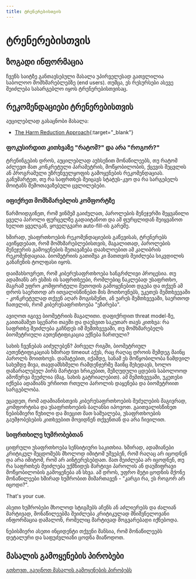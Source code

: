 ```yaml
---
title: ტრენერებისთვის
---
```

# ტრენერებისთვის

## ზოგადი ინფორმაცია

ჩვენს საიტზე განთავსებული მასალა უპირველესად გათვლილია საბოლოო მომხმარებლებზე (end users). 
თუმცა, ეს რესურსები ასევე შეიძლება სასარგებლო იყოს ტრენერებისთვისაც.

## რეკომენდაციები ტრენერებისთვის

აუცილებლად გასაცნობი მასალა:

- [The Harm Reduction Approach](https://www.securityeducationcompanion.org/articles#quick-start){:target="_blank"}

### ფოკუსირდით კითხვაზე "რატომ?" და არა "როგორ?"

ტრენინგების დროს, აუცილებლად აუხსენით მონაწილეებს, თუ რატომ აძლევთ მათ კონკრეტული პარამეტრის, 
მოწყობილობის, ქცევის შეცვლის ან პროგრამული უზრუნველყოფის გამოყენების რეკომენდაციას. 
განუმარტეთ, თუ რა საფრთხეს შეიცავს სტატუს-კვო და რა სარგებელს მოიტანს შემოთავაზებული ცვლილებები.

### იფიქრეთ მომხმარებლის კომფორტზე

წარმოიდგინეთ, რომ ვინმემ გაიძულათ, პაროლების მენეჯერში შეყვანილი ყველა პაროლი ფურცელზე 
გადაიტანოთ და ამ ფურცლიდან შეიყვანოთ ხელით ყველგან, ყოველგვარი auto-fill-ის გარეშე.

ხშირად, უსაფრთხოების რეკომენდაციების გაწევისას, ტრენერებს ავიწყდებათ, რომ მომხმარებლებისთვის, 
მაგალითად, პაროლების მენეჯერის გამოყენების შეთავაზება დაახლოებით ამ კალიბრის რეკომენდაციაა. 
ბიომეტრიის გათიშვა კი მათთვის შეიძლება სიკვდილის განაჩენის ტოლფასი იყოს.

დაიმახსოვრეთ, რომ კიბერუსაფრთხოება ხანგრძლივი პროცესია. თუ ადამიანს არ ესმის ის საფრთხეები, 
რომლებიც ნაკლებად უსაფრთხო, მაგრამ უფრო კომფორტული მეთოდის გამოყენებით დგება და თქვენ ამ 
დროს საერთოდ არ ითვალისწინებთ მის მოთხოვნებს, უკეთეს შემთხვევაში - კონკრეტულად თქვენ აღარ მოგისმენთ, 
ან უარეს შემთხვევაში, საერთოდ ჩათვლის, რომ კიბერუსაფრთხოება "ეზარება".

ავიღოთ იგივე ბიომეტრიის მაგალითი. დაფიქრდით threat model-ზე, გაითამაშეთ სცენარი თავში და 
დაუსვით საკუთარ თავს კითხვა: რა საფრთხე შეიძლება გაჩნდეს იმ შემთხვევაში, თუ 
მომხმარებელს ბიომეტრიული აუთენტიფიკაცია ექნება ჩართული?

სახის ჩვენებას აიძულებენ? პირველ რიგში, ბიომეტრიულ აუთენტიფიკაციას ხშირად timeout აქვს, რაც 
რაღაც დროის შემდეგ მაინც პაროლს მოითხოვს. დამატებით, იქამდე, სანამ ეს მოწყობილობა ნამდვილ 
სახემდე მივა, თავდამსხმელი რამდენჯერმე მაინც შეხედავს, ხოლო დაზარალებულ პირს მარტივი ხრიკებით, 
შეზღუდული ცდების საბოლოოდ ამოწურვა შეუძლია (მაგ. სახის გატრიალებით). ამ შემთხვევაში,
უკეთესი იქნება ადამიანს ურჩიოთ რთული პაროლის დაყენება და ბიომეტრიით სარგებლობა.

ეცადეთ, რომ ადამიანისთვის კიბერუსაფრთხოების შეძულების მაგივრად, კომფორტისა და უსაფრთხოების 
ბალანსი იპოვოთ. გაითვალისწინეთ ნებისმიერი წუხილი და მიეცით მათ საშუალება, უსაფრთხოების 
გაუმჯობესების კითხვებით მოვიდნენ თქვენთან და არა ჩივილით.

### სიფრთხილე ხუმრობებთან

ციფრული უსაფრთხოება სენსიტიური საკითხია. ხშირად, ადამიანები კრიტიკულ შეცდომებს მხოლოდ 
იმიტომ უშვებენ, რომ რაღაც არ იცოდნენ და არა იმიტომ, რომ არ აინტერესებდათ. მათ შეიძლება არ იცოდნენ, თუ რა საფრთხეს შეიძლება 
უქმნიდეს მარტივი პაროლის ან დაუშიფრავი მოწყობილობის გამოყენება ან სხვა. 
ამ დროს, უფრო მეტი ცოდნის მქონე მონაწილეები ხშირად ხუმრობით მიმართავენ - "კარგი რა, ეს როგორ არ იცოდი?".

That's your cue.

ასეთი ხუმრობები მხოლოდ სტიგმებს აჩენს ან აძლიერებს და ძალიან მარტივად, მონაწილეებმა
შეიძლება კრიტიკულად მნიშვნელოვანი ინფორმაცია დამალონ, რომელიც მარტივად მოგვარებადი იქნებოდა.

ნებისმიერი ასეთი ინციდენტი თქვენი შანსია, რომ მონაწილეებს დეტალური და საფუძვლიანი ცოდნა მიაწოდოთ.

## მასალის გამოყენების პირობები

[გთხოვთ, გაეცნოთ მასალის გამოყენების პირობებს](tos.md#მასალის-გამოყენების-წესები-და-ლიცენზია)